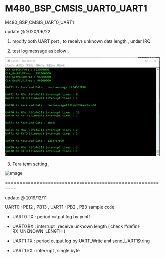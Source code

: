 # M480_BSP_CMSIS_UART0_UART1
 M480_BSP_CMSIS_UART0_UART1

update @ 2020/06/22

1. modify both UART port , to receive unknown data length , under IRQ

2. test log message as below , 

![image](https://github.com/released/M480BSP_UART0_UART1/blob/master/LOG.jpg)

3. Tera term setting , 

![image](https://github.com/released/M480BSP_UART0_UART1/blob/master/tera_term_settingjpg)

==========================================================

update @ 2019/12/11

UART0 : PB12 , PB13 , UART1 : PB2 , PB3 sample code

- UART0 TX : period output log by printf

- UART0 RX : interrupt , receive unknown length ( check #define RX_UNKNOWN_LENGTH )

- UART1 TX : period output log by UART_Write and send_UART1String

- UART1 RX : interrupt , single byte